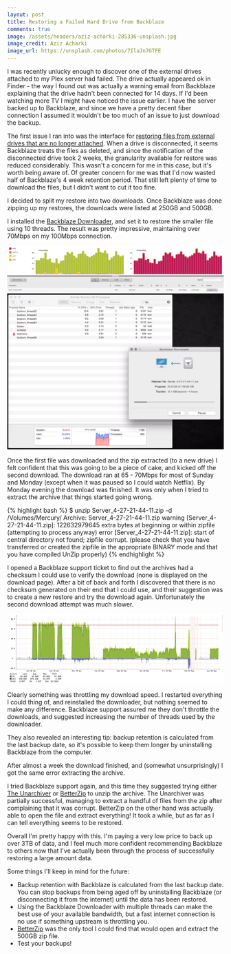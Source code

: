 ```yaml
---
layout: post
title: Restoring a Failed Hard Drive from Backblaze
comments: true
image: /assets/headers/aziz-acharki-285336-unsplash.jpg
image_credit: Aziz Acharki
image_url: https://unsplash.com/photos/7IlaJn7GTFE
---
```


I was recently unlucky enough to discover one of the external drives attached to my Plex server had failed. The drive actually appeared ok in Finder - the way I found out was actually a warning email from Backblaze explaining that the drive hadn't been connected for 14 days. If I'd been watching more TV I might have noticed the issue earlier. I have the server backed up to Backblaze, and since we have a pretty decent fiber connection I assumed it wouldn't be too much of an issue to just download the backup.

The first issue I ran into was the interface for [restoring files from external drives that are no longer attached](https://help.backblaze.com/hc/en-us/articles/217665878-Restoring-Data-from-Secondary-or-External-Hard-Drives). When a drive is disconnected, it seems Backblaze treats the files as deleted, and since the notification of the disconnected drive took 2 weeks, the granularity available for restore was reduced considerably. This wasn't a concern for me in this case, but it's worth being aware of. Of greater concern for me was that I'd now wasted half of Backblaze's 4 week retention period. That still left plenty of time to download the files, but I didn't want to cut it too fine.

I decided to split my restore into two downloads. Once Backblaze was done zipping up my restores, the downloads were listed at 250GB and 500GB.

I installed the [Backblaze Downloader](https://www.backblaze.com/blog/restore-downloader-apps-available/), and set it to restore the smaller file using 10 threads. The result was pretty impressive, maintaining over 70Mbps on my 100Mbps connection.

![Backblaze Downloading](downloading-edgerouter.png)
![Backblaze Downloading](downloader-activity-monitor.png)

Once the first file was downloaded and the zip extracted (to a new drive) I felt confident that this was going to be a piece of cake, and kicked off the second download. The download ran at 65 - 70Mbps for most of Sunday and Monday (except when it was paused so I could watch Netflix). By Monday evening the download was finished. It was only when I tried to extract the archive that things started going wrong.

{% highlight bash %}
$ unzip Server_4-27-21-44-11.zip -d /Volumes/Mercury/
Archive: Server_4-27-21-44-11.zip
warning [Server_4-27-21-44-11.zip]: 122632979645 extra bytes at beginning or within zipfile
(attempting to process anyway)
error [Server_4-27-21-44-11.zip]: start of central directory not found;
zipfile corrupt.
(please check that you have transferred or created the zipfile in the
appropriate BINARY mode and that you have compiled UnZip properly)
{% endhighlight %}

I opened a Backblaze support ticket to find out the archives had a checksum I could use to verify the download (none is displayed on the download page). After a bit of back and forth I discovered that there is no checksum generated on their end that I could use, and their suggestion was to create a new restore and try the download again. Unfortunately the second download attempt was much slower.

![Backblaze Downloading](observium.png)

Clearly something was throttling my download speed. I restarted everything I could thing of, and reinstalled the downloader, but nothing seemed to make any difference. Backblaze support assured me they don't throttle the downloads, and suggested increasing the number of threads used by the downloader. 

They also revealed an interesting tip: backup retention is calculated from the last backup date, so it's possible to keep them longer by uninstalling Backblaze from the computer.

After almost a week the download finished, and (somewhat unsurprisingly) I got the same error extracting the archive. 

I tried Backblaze support again, and this time they suggested trying either [The Unarchiver](https://theunarchiver.com/) or [BetterZip](https://macitbetter.com/) to unzip the archive. The Unarchiver was partially successful, managing to extract a handful of files from the zip after complaining that it was corrupt. BetterZip on the other hand was actually able to open the file and extract everything! It took a while, but as far as I can tell everything seems to be restored.

Overall I'm pretty happy with this. I'm paying a very low price to back up over 3TB of data, and I feel much more confident recommending Backblaze to others now that I've actually been through the process of successfully restoring a large amount data.

Some things I'll keep in mind for the future:

 * Backup retention with Backblaze is calculated from the last backup date. You can stop backups from being aged off by uninstalling Backblaze (or disconnecting it from the internet) until the data has been restored.
 * Using the Backblaze Downloader with multiple threads can make the best use of your available bandwidth, but a fast internet connection is no use if something upstream is throttling you.
 * [BetterZip](https://macitbetter.com/) was the only tool I could find that would open and extract the 500GB zip file.
 * Test your backups!